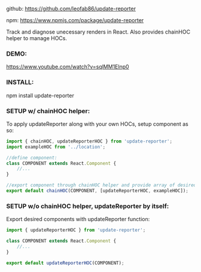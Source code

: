 github: https://github.com/leofab86/update-reporter

npm: https://www.npmjs.com/package/update-reporter

Track and diagnose unecessary renders in React. Also provides chainHOC helper to manage HOCs.

### DEMO: 
https://www.youtube.com/watch?v=sqlMM1Elnp0

### INSTALL:
npm install update-reporter

### SETUP w/ chainHOC helper:

To apply updateReporter along with your own HOCs, setup component as so:

```javascript
import { chainHOC, updateReporterHOC } from 'update-reporter';
import exampleHOC from '../location';

//define component:
class COMPONENT extends React.Component {
	//...
}

//export component through chainHOC helper and provide array of desired HOCs
export default chainHOC(COMPONENT, [updateReporterHOC, exampleHOC]);
```

### SETUP w/o chainHOC helper, updateReporter by itself:

Export desired components with updateReporter function:

```javascript
import { updateReporterHOC } from 'update-reporter';

class COMPONENT extends React.Component {
	//...
}

export default updateReporterHOC(COMPONENT);
```

